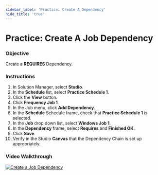 ```yaml
---
sidebar_label: 'Practice: Create A Dependency'
hide_title: 'true'
---
```


# Practice: Create A Job Dependency

### Objective

Create a **REQUIRES** Dependency. 

### Instructions

1. In Solution Manager, select **Studio**. 
2. In the **Schedule** list, select **Practice Schedule 1**.
3. Click the **View** button.
4. Click **Frequency Job 1**.
5. In the Job menu, click **Add Dependency**.
6. In the **Schedule** Schedule frame, check that **Practice Schedule 1** is selected.
7. In the **Job** drop down list, select **Windows Job 1**.
8. In the **Dependency** frame, select **Requires** and **Finished OK**.
9. Click **Save**.
10. Verify in the Studio **Canvas** that the Dependency Chain is set up appropriately.


### Video Walkthrough

[![Create a Job Dependency](../static/img/create-a-job-dependency.png)](https://sma1980-my.sharepoint.com/:v:/g/personal/rweesner_smatechnologies_com/EbAuaNdjMrZCvFOOYZR_MO0BqzUP4I5V71sgLrUFyrcZBg?e=gFeuCg&nav=eyJyZWZlcnJhbEluZm8iOnsicmVmZXJyYWxBcHAiOiJTdHJlYW1XZWJBcHAiLCJyZWZlcnJhbFZpZXciOiJTaGFyZURpYWxvZy1MaW5rIiwicmVmZXJyYWxBcHBQbGF0Zm9ybSI6IldlYiIsInJlZmVycmFsTW9kZSI6InZpZXcifX0%3D)